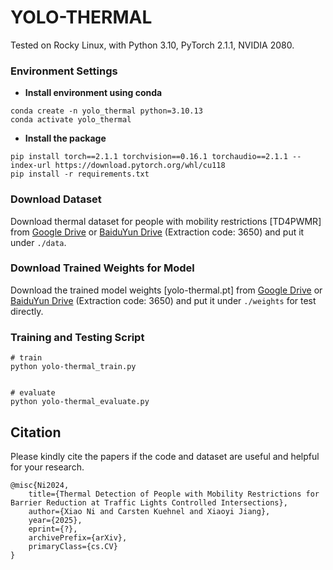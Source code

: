 # YOLO-THERMAL

Tested on Rocky Linux, with Python 3.10, PyTorch 2.1.1, NVIDIA 2080.

### Environment Settings 
* **Install environment using conda**
```
conda create -n yolo_thermal python=3.10.13
conda activate yolo_thermal
```

 * **Install the package**
```
pip install torch==2.1.1 torchvision==0.16.1 torchaudio==2.1.1 --index-url https://download.pytorch.org/whl/cu118
pip install -r requirements.txt
```

### Download Dataset  
Download thermal dataset for people with mobility restrictions [TD4PWMR] from [Google Drive](https://drive.google.com/file/d/1XxrY23r7UbniAX2mKgi7NvCLt9buQDGd/view?usp=drive_link) or [BaiduYun Drive](https://pan.baidu.com/s/1NcgpMxGXrw6q4PoQCfcoaA?pwd=3650) (Extraction code: 3650) and put it under `./data`.

### Download Trained Weights for Model
Download the trained model weights [yolo-thermal.pt] from [Google Drive](https://drive.google.com/file/d/1tyC8yvdaBvCB7hi_4ul7vG62YtU_Pg-Y/view?usp=drive_link) or [BaiduYun Drive](https://pan.baidu.com/s/1iYnbOF_bZBlDR8k_EVJFNA?pwd=3650) (Extraction code: 3650) and put it under `./weights` for test directly.

### Training and Testing Script 

```
# train
python yolo-thermal_train.py


# evaluate
python yolo-thermal_evaluate.py
```

## Citation
Please kindly cite the papers if the code and dataset are useful and helpful for your research.

    @misc{Ni2024,
        title={Thermal Detection of People with Mobility Restrictions for Barrier Reduction at Traffic Lights Controlled Intersections},
        author={Xiao Ni and Carsten Kuehnel and Xiaoyi Jiang},
        year={2025},
        eprint={?},
        archivePrefix={arXiv},
        primaryClass={cs.CV}
    }